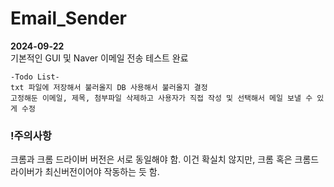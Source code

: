 # Email_Sender

**2024-09-22**  
기본적인 GUI 및 Naver 이메일 전송 테스트 완료


    -Todo List-  
    txt 파일에 저장해서 불러올지 DB 사용해서 불러올지 결정  
    고정해둔 이메일, 제목, 첨부파일 삭제하고 사용자가 직접 작성 및 선택해서 메일 보낼 수 있게 수정


### !주의사항  
크롬과 크롬 드라이버 버전은 서로 동일해야 함.
이건 확실치 않지만, 크롬 혹은 크롬드라이버가 최신버전이어야 작동하는 듯 함.

